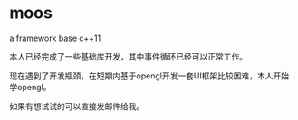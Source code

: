 # moos
a framework base c++11

本人已经完成了一些基础库开发，其中事件循环已经可以正常工作。


现在遇到了开发瓶颈，在短期内基于opengl开发一套UI框架比较困难，本人开始学opengl。

如果有想试试的可以直接发邮件给我。



